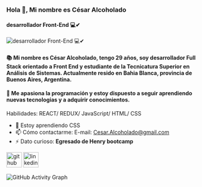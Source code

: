 ### Hola 👋, Mi nombre es César Alcoholado
#### desarrollador Front-End 💻✔
![desarrollador Front-End 💻✔](https://i.pinimg.com/564x/c9/06/e9/c906e9f39995f859bbbf47087928341d.jpg)

#### 📚 Mi nombre es César Alcoholado, tengo 29 años, soy desarrollador Full Stack orientado a Front End y estudiante de la Tecnicatura Superior en Análisis de Sistemas. Actualmente resido en Bahia Blanca, provincia de Buenos Aires, Argentina.
#### 🚀 Me apasiona la programación y estoy dispuesto a seguir aprendiendo nuevas tecnologias y a adquirir conocimientos.

Habilidades: REACT/ REDUX/ JavaScript/ HTML/ CSS

- 🌱 Estoy aprendiendo CSS 
- 📫 Cómo contactarme: E-mail: Cesar.Alcoholado@gmail.com 
- ⚡ Dato curioso: **Egresado de Henry bootcamp**


[<img src='https://github.githubassets.com/images/modules/logos_page/Octocat.png' alt='github' height='40'>](https://github.com/CesarAlcoholado)  [<img src='https://cdn-icons-png.flaticon.com/512/174/174857.png' alt='linkedin' height='40'>](https://www.linkedin.com/in/cesar-a-656161239/)  

![GitHub Activity Graph](https://activity-graph.herokuapp.com/graph?username=CesarAlcoholado)  

